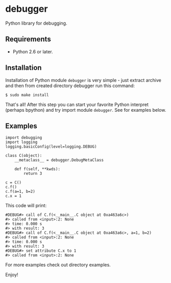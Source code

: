 # debugger

Python library for debugging.

## Requirements

- Python 2.6 or later.

## Installation

Installation of Python module `debugger` is very simple - just extract archive
and then from created directory debugger run this command:

    $ sudo make install

That's all! After this step you can start your favorite Python interpret (perhaps
bpython) and try import module `debugger`. See for examples below.


## Examples

    import debugging
    import logging
    logging.basicConfig(level=logging.DEBUG)

    class C(object):
        __metaclass__ = debugger.DebugMetaClass

        def f(self, **kwds):
            return 3

    c = C()
    c.f()
    c.f(a=1, b=2)
    c.x = 1

This code will print:

    #DEBUG#> call of C.f(<__main__.C object at 0xa463a6c>)
    #> called from <input>:2: None
    #> time: 0.000 s
    #> with result: 3
    #DEBUG#> call of C.f(<__main__.C object at 0xa463a6c>, a=1, b=2)
    #> called from <input>:2: None
    #> time: 0.000 s
    #> with result: 3
    #DEBUG#> set attribute C.x to 1
    #> called from <input>:2: None

For more examples check out directory examples.


Enjoy!
